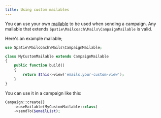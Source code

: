 ```yaml
---
title: Using custom mailables
---
```


You can use your own [mailable](https://laravel.com/docs/7.x/mail#writing-mailables) to be used when sending a campaign. Any mailable that extends `Spatie\Mailcoach\Mails\CampaignMailable` is valid.

Here's an example mailable;

```php
use Spatie\Mailcoach\Mails\CampaignMailable;

class MyCustomMailable extends CampaignMailable
{
    public function build()
    {
        return $this->view('emails.your-custom-view');
    }
}
```

You can use it in a campaign like this:

```php
Campaign::create()
    ->useMailable(MyCustomMailable::class)
    ->sendTo($emailList);
```

